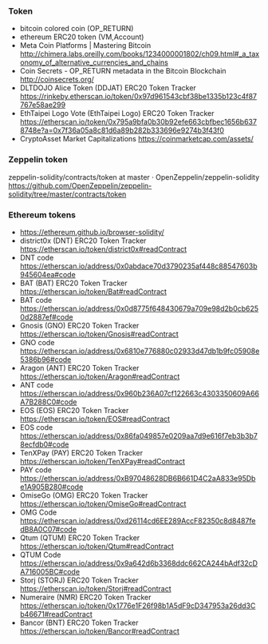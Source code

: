 ### Token

* bitcoin colored coin (OP_RETURN)
* ethereum ERC20 token (VM,Account)
* Meta Coin Platforms | Mastering Bitcoin http://chimera.labs.oreilly.com/books/1234000001802/ch09.html#_a_taxonomy_of_alternative_currencies_and_chains
* Coin Secrets - OP_RETURN metadata in the Bitcoin Blockchain  http://coinsecrets.org/
* DLTDOJO Alice Token (DDJAT) ERC20 Token Tracker  https://rinkeby.etherscan.io/token/0x97d961543cbf38be1335b123c4f87767e58ae299
* EthTaipei Logo Vote (EthTaipei Logo) ERC20 Token Tracker  https://etherscan.io/token/0x795a9bfa0b30b92efe663cbfbec1656b6378748e?a=0x7f36a05a8c81d6a89b282b333696e9274b3f43f0
* CryptoAsset Market Capitalizations https://coinmarketcap.com/assets/

### Zeppelin token

zeppelin-solidity/contracts/token at master · OpenZeppelin/zeppelin-solidity https://github.com/OpenZeppelin/zeppelin-solidity/tree/master/contracts/token

### Ethereum tokens

* https://ethereum.github.io/browser-solidity/
* district0x (DNT) ERC20 Token Tracker https://etherscan.io/token/district0x#readContract
* DNT code https://etherscan.io/address/0x0abdace70d3790235af448c88547603b945604ea#code
* BAT (BAT) ERC20 Token Tracker https://etherscan.io/token/Bat#readContract
* BAT code https://etherscan.io/address/0x0d8775f648430679a709e98d2b0cb6250d2887ef#code
* Gnosis (GNO) ERC20 Token Tracker https://etherscan.io/token/Gnosis#readContract
* GNO code https://etherscan.io/address/0x6810e776880c02933d47db1b9fc05908e5386b96#code
* Aragon (ANT) ERC20 Token Tracker https://etherscan.io/token/Aragon#readContract
* ANT code https://etherscan.io/address/0x960b236A07cf122663c4303350609A66A7B288C0#code
* EOS (EOS) ERC20 Token Tracker https://etherscan.io/token/EOS#readContract
* EOS code https://etherscan.io/address/0x86fa049857e0209aa7d9e616f7eb3b3b78ecfdb0#code
* TenXPay (PAY) ERC20 Token Tracker https://etherscan.io/token/TenXPay#readContract
* PAY code https://etherscan.io/address/0xB97048628DB6B661D4C2aA833e95Dbe1A905B280#code
* OmiseGo (OMG) ERC20 Token Tracker https://etherscan.io/token/OmiseGo#readContract
* OMG Code https://etherscan.io/address/0xd26114cd6EE289AccF82350c8d8487fedB8A0C07#code
* Qtum (QTUM) ERC20 Token Tracker https://etherscan.io/token/Qtum#readContract
* QTUM Code  https://etherscan.io/address/0x9a642d6b3368ddc662CA244bAdf32cDA716005BC#code
* Storj (STORJ) ERC20 Token Tracker https://etherscan.io/token/Storj#readContract
* Numeraire (NMR) ERC20 Token Tracker https://etherscan.io/token/0x1776e1F26f98b1A5dF9cD347953a26dd3Cb46671#readContract
* Bancor (BNT) ERC20 Token Tracker https://etherscan.io/token/Bancor#readContract
